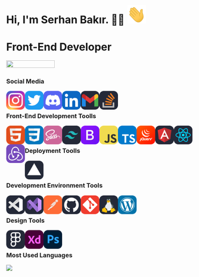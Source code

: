 <h1>Hi, I'm Serhan Bakır. 🖤🤍 <img src="https://raw.githubusercontent.com/ABSphreak/ABSphreak/master/gifs/Hi.gif" width="50px"></h1>

# Front-End Developer

<img src="https://komarev.com/ghpvc/?username=Harlexq&style=plastic" width="130" height="20" />


### Social Media

<a href="https://www.instagram.com/harlex0/"><img align="left" src="https://raw.githubusercontent.com/tandpfun/skill-icons/main/icons/Instagram.svg" height="50" width="50"></a>
<a href="https://twitter.com/harlexq"><img align="left" src="https://raw.githubusercontent.com/tandpfun/skill-icons/main/icons/Twitter.svg" height="50" width="50"></a>
<a href="https://discord.com/users/993962557327015946"><img align="left" src="https://raw.githubusercontent.com/tandpfun/skill-icons/main/icons/Discord.svg" height="50" width="50"></a>
<a href="https://www.linkedin.com/in/serhan-bakir/"><img align="left" src="https://raw.githubusercontent.com/tandpfun/skill-icons/main/icons/LinkedIn.svg" height="50" width="50"></a>
<a href="mailto:serhan@serhanbakir.com.tr"><img align="left" src="https://raw.githubusercontent.com/tandpfun/skill-icons/main/icons/Gmail-Dark.svg" height="50" width="50"></a>
<a href="https://stackoverflow.com/users/20511079/serhan-bakır"><img align="left" src="https://raw.githubusercontent.com/tandpfun/skill-icons/main/icons/StackOverflow-Dark.svg" height="50" width="50"></a>
<br />
<br />

### Front-End Development Toolls

<img width="50" height="50" align="left" src="https://raw.githubusercontent.com/tandpfun/skill-icons/main/icons/HTML.svg">
<img width="50" height="50" align="left" src="https://raw.githubusercontent.com/tandpfun/skill-icons/main/icons/CSS.svg">
<img width="50" height="50" align="left" src="https://raw.githubusercontent.com/tandpfun/skill-icons/main/icons/Sass.svg">
<img width="50" height="50" align="left" src="https://raw.githubusercontent.com/tandpfun/skill-icons/main/icons/TailwindCSS-Dark.svg">
<img width="50" height="50" align="left" src="https://raw.githubusercontent.com/tandpfun/skill-icons/main/icons/Bootstrap.svg">
<img width="50" height="50" align="left" src="https://raw.githubusercontent.com/tandpfun/skill-icons/main/icons/JavaScript.svg">
<img width="50" height="50" align="left" src="https://raw.githubusercontent.com/tandpfun/skill-icons/main/icons/TypeScript.svg">
<img width="50" height="50" align="left" src="https://raw.githubusercontent.com/tandpfun/skill-icons/main/icons/JQuery.svg">
<img width="50" height="50" align="left" src="https://raw.githubusercontent.com/tandpfun/skill-icons/main/icons/Angular-Dark.svg">
<img width="50" height="50" align="left" src="https://raw.githubusercontent.com/tandpfun/skill-icons/main/icons/React-Dark.svg">
<img width="50" height="50" align="left" src="https://raw.githubusercontent.com/tandpfun/skill-icons/main/icons/Redux.svg">
<br />
<br />


### Deployment Toolls

<img width="50" height="50" align="left" src="https://raw.githubusercontent.com/tandpfun/skill-icons/main/icons/Vercel-Dark.svg">
<br />
<br />


### Development Environment Tools

<img width="50" height="50" align="left" src="https://raw.githubusercontent.com/tandpfun/skill-icons/main/icons/VSCode-Dark.svg">
<img width="50" height="50" align="left" src="https://raw.githubusercontent.com/tandpfun/skill-icons/main/icons/VisualStudio-Dark.svg">
<img width="50" height="50" align="left" src="https://raw.githubusercontent.com/tandpfun/skill-icons/main/icons/Postman.svg">
<img width="50" height="50" align="left" src="https://raw.githubusercontent.com/tandpfun/skill-icons/main/icons/Github-Dark.svg">
<img width="50" height="50" align="left" src="https://raw.githubusercontent.com/tandpfun/skill-icons/main/icons/Git.svg">
<img width="50" height="50" align="left" src="https://raw.githubusercontent.com/tandpfun/skill-icons/main/icons/Linux-Dark.svg">
<img width="50" height="50" align="left" src="https://raw.githubusercontent.com/tandpfun/skill-icons/main/icons/Wordpress.svg">
<br />
<br />


### Design Tools


<img width="50" height="50" align="left" src="https://raw.githubusercontent.com/tandpfun/skill-icons/main/icons/Figma-Dark.svg">
<img width="50" height="50" align="left" src="https://raw.githubusercontent.com/tandpfun/skill-icons/main/icons/XD.svg">
<img width="50" height="50" align="left" src="https://raw.githubusercontent.com/tandpfun/skill-icons/main/icons/Photoshop.svg">
<br />
<br />

### Most Used Languages

<detalis>
    <img src="https://github-readme-stats.vercel.app/api/top-langs/?username=Harlexq&layout=compact" width=500>
</detalis>
